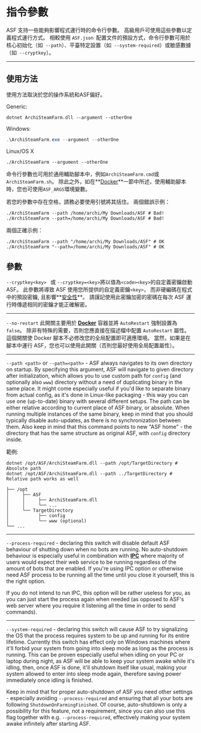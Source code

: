 # 指令參數

ASF 支持一些能夠影響程式運行時的命令行參數。 高級用戶可使用這些參數以定義程式運行方式。 相較使用 `ASF.json `配置文件的預設方式，命令行參數可用於核心初始化（如` --path`）、平臺特定設置（如` --system-required`）或敏感數據（如` --cryptkey`）。

* * *

## 使用方法

使用方法取決於您的操作系統和ASF偏好。

Generic:

```shell
dotnet ArchiSteamFarm.dll --argument --otherOne
```

Windows:

```powershell
.\ArchiSteamFarm.exe --argument --otherOne
```

Linux/OS X

```shell
./ArchiSteamFarm --argument --otherOne
```

命令行參數也可用於通用輔助腳本中，例如`ArchiSteamFarm.cmd`或`ArchiSteamFarm.sh`。 除此之外，如在**[Docker](https://github.com/JustArchiNET/ArchiSteamFarm/wiki/Docker#command-line-arguments)**一節中所述，使用輔助腳本時，您也可使用`ASF_ARGS`環境變數。

若您的參數中存在空格，請務必要使用引號將其括住。 兩個錯誤示例：

```shell
./ArchiSteamFarm --path /home/archi/My Downloads/ASF # Bad!
./ArchiSteamFarm --path=/home/archi/My Downloads/ASF # Bad!
```

兩個正確示例：

```shell
./ArchiSteamFarm --path "/home/archi/My Downloads/ASF" # OK
./ArchiSteamFarm "--path=/home/archi/My Downloads/ASF" # OK
```

## 參數

`--cryptkey<key>`  或 `--cryptkey=<key>`將以值為`<code><key>`</code>的自定義密鑰啟動 ASF。 此參數將導致 ASF 使用您所提供的自定義密鑰`<key>`， 而非硬編碼在程式中的預設密鑰, 且影響**[​安全性](https://github.com/JustArchiNET/ArchiSteamFarm/wiki/Security)**​。 請謹記使用此密鑰加密的密碼在每次 ASF 運行時傳遞相同的密鑰才能正確解密。

* * *

`--no-restart` 此開關主要用於 **[Docker](https://github.com/JustArchiNET/ArchiSteamFarm/wiki/Docker)** 容器並將 `AutoRestart` 強制設置為 `false`。 除非有特殊的需要，否則您應直接在描述檔中配置 `AutoRestart` 屬性。這個開關使 Docker 腳本不必修改您的全局配置即可適應環境。 當然，如果是在腳本中運行 ASF，您也可以使用此開關（否則您最好使用全局配置屬性）。

* * *

`--path <path>` or `--path=<path>` - ASF always navigates to its own directory on startup. By specifying this argument, ASF will navigate to given directory after initialization, which allows you to use custom path for `config` (and optionally also `www`) directory without a need of duplicating binary in the same place. It might come especially useful if you'd like to separate binary from actual config, as it's done in Linux-like packaging - this way you can use one (up-to-date) binary with several different setups. The path can be either relative according to current place of ASF binary, or absolute. When running multiple instances of the same binary, keep in mind that you should typically disable auto-updates, as there is no synchronization between them. Also keep in mind that this command points to new "ASF home" - the directory that has the same structure as original ASF, with `config` directory inside.

範例:

```shell
dotnet /opt/ASF/ArchiSteamFarm.dll --path /opt/TargetDirectory # Absolute path
dotnet /opt/ASF/ArchiSteamFarm.dll --path ../TargetDirectory # Relative path works as well
```

    ├── /opt
    │     ├── ASF
    │     │     ├── ArchiSteamFarm.dll
    │     │     └── ...
    │     └── TargetDirectory
    │           ├── config
    │           └── www (optional)
    └── ...
    

* * *

`--process-required` - declaring this switch will disable default ASF behaviour of shutting down when no bots are running. No auto-shutdown behaviour is especially useful in combination with **[IPC](https://github.com/JustArchiNET/ArchiSteamFarm/wiki/IPC)** where majority of users would expect their web service to be running regardless of the amount of bots that are enabled. If you're using IPC option or otherwise need ASF process to be running all the time until you close it yourself, this is the right option.

If you do not intend to run IPC, this option will be rather useless for you, as you can just start the process again when needed (as opposed to ASF's web server where you require it listening all the time in order to send commands).

* * *

`--system-required` - declaring this switch will cause ASF to try signalizing the OS that the process requires system to be up and running for its entire lifetime. Currently this switch has effect only on Windows machines where it'll forbid your system from going into sleep mode as long as the process is running. This can be proven especially useful when idling on your PC or laptop during night, as ASF will be able to keep your system awake while it's idling, then, once ASF is done, it'll shutdown itself like usual, making your system allowed to enter into sleep mode again, therefore saving power immediately once idling is finished.

Keep in mind that for proper auto-shutdown of ASF you need other settings - especially avoiding `--process-required` and ensuring that all your bots are following `ShutdownOnFarmingFinished`. Of course, auto-shutdown is only a possibility for this feature, not a requirement, since you can also use this flag together with e.g. `--process-required`, effectively making your system awake infinitely after starting ASF.